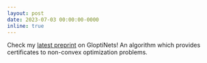 ```yaml
---
layout: post
date: 2023-07-03 00:00:00-0000
inline: true
---
```


Check my [latest preprint](https://arxiv.org/abs/2306.14932) on GloptiNets! An algorithm which provides certificates to non-convex optimization problems. 